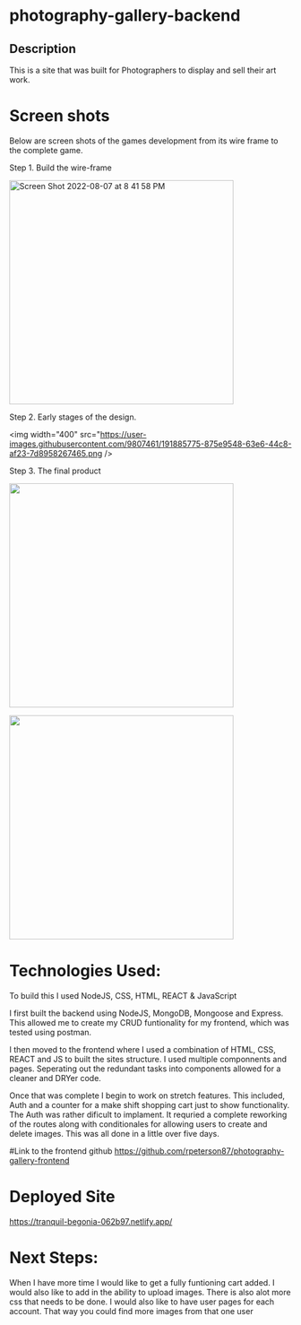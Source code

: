 # photography-gallery-backend

## Description

This is a site that was built for Photographers to display and sell their art work.

# Screen shots

 Below are screen shots of the games development from its wire frame to the complete game.
 
 Step 1. Build the wire-frame

 <img width="400" alt="Screen Shot 2022-08-07 at 8 41 58 PM" src="https://user-images.githubusercontent.com/9807461/191885637-6f4faf93-db2a-4991-9cf1-436081bbb2d7.png">

Step 2. Early stages of the design.

<img width="400" src="https://user-images.githubusercontent.com/9807461/191885775-875e9548-63e6-44c8-af23-7d8958267465.png /></a>

Step 3. The final product 

<a href="https://imgur.com/Um7ecNI"><img width="400" src="https://user-images.githubusercontent.com/9807461/191885906-128ee049-fe8a-4482-9dc8-3620c55b4589.png" /></a>

<a href="https://imgur.com/Um7ecNI"><img width="400" src="https://user-images.githubusercontent.com/9807461/191886036-ac3d18d1-6582-4bf3-8f74-2916e0d00dc2.png" /></a>

# Technologies Used: 

To build this I used NodeJS, CSS, HTML, REACT & JavaScript 

I first built the backend using NodeJS, MongoDB, Mongoose and Express. This allowed me to create my CRUD funtionality for my frontend, 
which was tested using postman. 

I then moved to the frontend where I used a combination of HTML, CSS, REACT and JS to built the sites structure. I used multiple componnents and pages. 
Seperating out the redundant tasks into components allowed for a cleaner and DRYer code. 

Once that was complete I begin to work on stretch features. This included, Auth and a counter for a make shift shopping cart just to show functionality. 
The Auth was rather dificult to implament. It requried a complete reworking of the routes along with conditionales for allowing users to create and delete images. 
This was all done in a little over five days. 

#Link to the frontend github 
https://github.com/rpeterson87/photography-gallery-frontend

# Deployed Site 
https://tranquil-begonia-062b97.netlify.app/


# Next Steps:

When I have more time I would like to get a fully funtioning cart added. I would also like to add in the ability to upload images. 
There is also alot more css that needs to be done. I would also like to have user pages for each account. That way you could find more images from that one user




